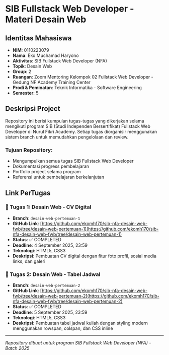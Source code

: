 # SIB Fullstack Web Developer - Materi Desain Web

## Identitas Mahasiswa
- **NIM**: 0110223079
- **Nama**: Eko Muchamad Haryono
- **Aktivitas**: SIB Fullstack Web Developer (NFA)
- **Topik**: Desain Web
- **Group**: 2
- **Ruangan**: Zoom Mentoring Kelompok 02 Fullstack Web Developer - Gedung NF Academy Training Center
- **Prodi & Peminatan**: Teknik Informatika - Software Engineering
- **Semester**: 5

## Deskripsi Project
Repository ini berisi kumpulan tugas-tugas yang dikerjakan selama mengikuti program SIB (Studi Independen Bersertifikat) Fullstack Web Developer di Nurul Fikri Academy. Setiap tugas diorganisir menggunakan sistem branch untuk memudahkan pengelolaan dan review.

### Tujuan Repository:
- Mengumpulkan semua tugas SIB Fullstack Web Developer
- Dokumentasi progress pembelajaran
- Portfolio project selama program
- Referensi untuk pembelajaran berkelanjutan

## Link PerTugas

### 🎯 Tugas 1: Desain Web - CV Digital
- **Branch**: `desain-web-pertemuan-1`
- **GitHub Link**: [https://github.com/ekomh170/sib-nfa-desain-web-fwb/tree/desain-web-pertemuan-1](https://github.com/ekomh170/sib-nfa-desain-web-fwb/tree/desain-web-pertemuan-1)
- **Status**: ✅ COMPLETED
- **Deadline**: 4 September 2025, 23:59
- **Teknologi**: HTML5, CSS3
- **Deskripsi**: Pembuatan CV digital dengan fitur foto profil, sosial media links, dan galeri

### 🎯 Tugas 2: Desain Web - Tabel Jadwal
- **Branch**: `desain-web-pertemuan-2`
- **GitHub Link**: [https://github.com/ekomh170/sib-nfa-desain-web-fwb/tree/desain-web-pertemuan-2](https://github.com/ekomh170/sib-nfa-desain-web-fwb/tree/desain-web-pertemuan-2)
- **Status**: ✅ COMPLETED
- **Deadline**: 5 September 2025, 23:59
- **Teknologi**: HTML5, CSS3
- **Deskripsi**: Pembuatan tabel jadwal kuliah dengan styling modern menggunakan rowspan, colspan, dan CSS inline

---
*Repository dibuat untuk program SIB Fullstack Web Developer (NFA) - Batch 2025*